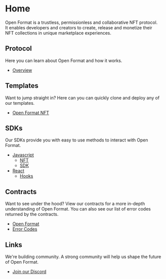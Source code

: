 # Home

Open Format is a trustless, permissionless and collaborative NFT protocol. It enables developers and creators to create, release and monetize their NFT collections in unique marketplace experiences.

## Protocol

Here you can learn about Open Format and how it works.

* [Overview](protocol/how-open-format-works.md)

## Templates

Want to jump straight in? Here can you can quickly clone and deploy any of our templates.&#x20;

* [Open Format NFT](templates/open-format-nft.md)

## SDKs

Our SDKs provide you with easy to use methods to interact with Open Format.

* [Javascript](sdks/javascript/)
  * [NFT](sdks/javascript/nft.md)
  * [SDK](sdks/javascript/sdk.md)
* [React](sdks/react/)
  * [Hooks](sdks/react/hooks.md)

## Contracts

Want to see under the hood? View our contracts for a more in-depth understanding of Open Format. You can also see our list of error codes returned by the contracts.

* [Open Format](contracts/open-format.md)
* [Error Codes](contracts/error-codes.md)

## Links

We're building community. A strong community will help us shape the future of Open Format.&#x20;

* [Join our Discord](https://discord.gg/8WV52tVqbZ)
